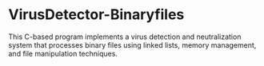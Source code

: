 # VirusDetector-Binaryfiles
This C-based program implements a virus detection and neutralization system that processes binary files using linked lists, memory management, and file manipulation techniques.

